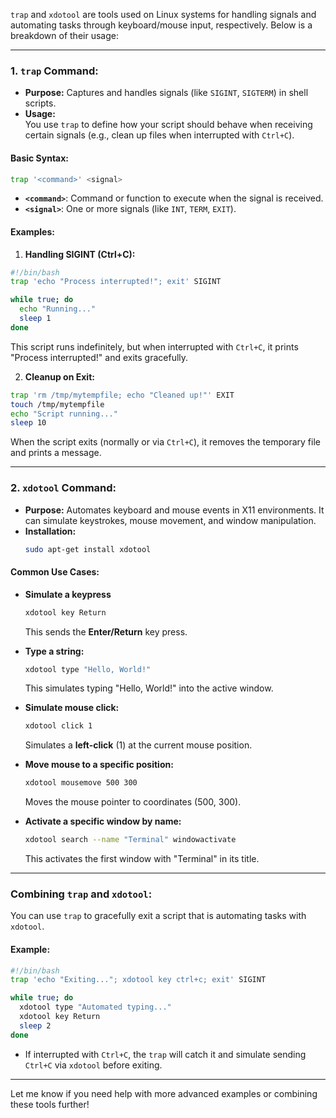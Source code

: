 `trap` and `xdotool` are tools used on Linux systems for handling signals and automating tasks through keyboard/mouse input, respectively. Below is a breakdown of their usage:

---

### **1. `trap` Command:**
- **Purpose:** Captures and handles signals (like `SIGINT`, `SIGTERM`) in shell scripts.
- **Usage:**  
  You use `trap` to define how your script should behave when receiving certain signals (e.g., clean up files when interrupted with `Ctrl+C`).

#### **Basic Syntax:**
```bash
trap '<command>' <signal>
```
- **`<command>`**: Command or function to execute when the signal is received.
- **`<signal>`**: One or more signals (like `INT`, `TERM`, `EXIT`).

#### **Examples:**
1. **Handling SIGINT (Ctrl+C):**
```bash
#!/bin/bash
trap 'echo "Process interrupted!"; exit' SIGINT

while true; do
  echo "Running..."
  sleep 1
done
```
This script runs indefinitely, but when interrupted with `Ctrl+C`, it prints "Process interrupted!" and exits gracefully.

2. **Cleanup on Exit:**
```bash
trap 'rm /tmp/mytempfile; echo "Cleaned up!"' EXIT
touch /tmp/mytempfile
echo "Script running..."
sleep 10
```
When the script exits (normally or via `Ctrl+C`), it removes the temporary file and prints a message.

---

### **2. `xdotool` Command:**
- **Purpose:** Automates keyboard and mouse events in X11 environments. It can simulate keystrokes, mouse movement, and window manipulation.
- **Installation:**  
  ```bash
  sudo apt-get install xdotool
  ```

#### **Common Use Cases:**
- **Simulate a keypress**  
  ```bash
  xdotool key Return
  ```
  This sends the **Enter/Return** key press.

- **Type a string:**
  ```bash
  xdotool type "Hello, World!"
  ```
  This simulates typing "Hello, World!" into the active window.

- **Simulate mouse click:**
  ```bash
  xdotool click 1
  ```
  Simulates a **left-click** (1) at the current mouse position.

- **Move mouse to a specific position:**
  ```bash
  xdotool mousemove 500 300
  ```
  Moves the mouse pointer to coordinates (500, 300).

- **Activate a specific window by name:**
  ```bash
  xdotool search --name "Terminal" windowactivate
  ```
  This activates the first window with "Terminal" in its title.

---

### **Combining `trap` and `xdotool`:**
You can use `trap` to gracefully exit a script that is automating tasks with `xdotool`.

#### **Example:**
```bash
#!/bin/bash
trap 'echo "Exiting..."; xdotool key ctrl+c; exit' SIGINT

while true; do
  xdotool type "Automated typing..."
  xdotool key Return
  sleep 2
done
```
- If interrupted with `Ctrl+C`, the `trap` will catch it and simulate sending `Ctrl+C` via `xdotool` before exiting.

---

Let me know if you need help with more advanced examples or combining these tools further!